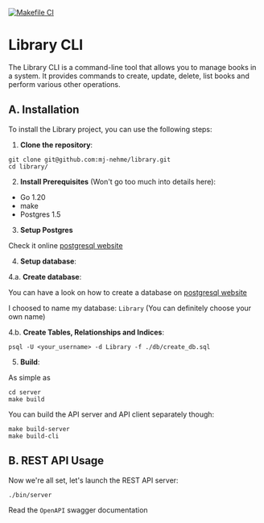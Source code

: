 [![Makefile CI](https://github.com/mj-nehme/library/actions/workflows/makefile.yml/badge.svg)](https://github.com/mj-nehme/library/actions/workflows/makefile.yml)

# Library CLI

The Library CLI is a command-line tool that allows you to manage books in a system. It provides commands to create, update, delete, list books and perform various other operations.

## A. Installation

To install the Library project, you can use the following steps:

1. **Clone the repository**:

```
git clone git@github.com:mj-nehme/library.git
cd library/
```

2. **Install Prerequisites** (Won't go too much into details here):

- Go 1.20
- make
- Postgres 1.5

3. **Setup Postgres**

Check it online [postgresql website](https://www.postgresql.org/docs/16/tutorial-install.html/)

4. **Setup database**:

4.a. **Create database**:

You can have a look on how to create a database on [postgresql website](https://www.postgresql.org/docs/current/tutorial-createdb.html)

I choosed to name my database: `Library` (You can definitely choose your own name)

4.b. **Create Tables, Relationships and Indices**:


```
psql -U <your_username> -d Library -f ./db/create_db.sql
```

5. **Build**: 

As simple as

```
cd server
make build
```

You can build the API server and API client separately though:

```
make build-server
make build-cli
```

## B. REST API Usage

Now we're all set, let's launch the REST API server:

```
./bin/server
```

Read the `OpenAPI` swagger documentation 